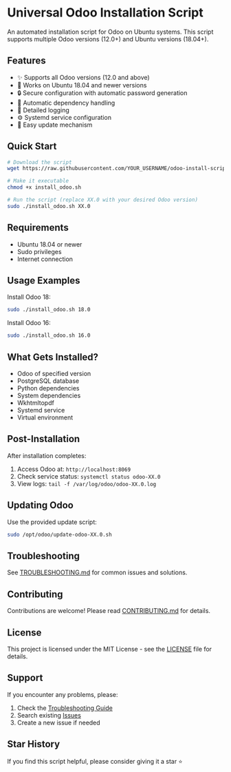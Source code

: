 # Universal Odoo Installation Script

An automated installation script for Odoo on Ubuntu systems. This script supports multiple Odoo versions (12.0+) and Ubuntu versions (18.04+).

## Features

- ✨ Supports all Odoo versions (12.0 and above)
- 🐧 Works on Ubuntu 18.04 and newer versions
- 🔒 Secure configuration with automatic password generation
- 🚀 Automatic dependency handling
- 📝 Detailed logging
- ⚙️ Systemd service configuration
- 🔄 Easy update mechanism

## Quick Start

```bash
# Download the script
wget https://raw.githubusercontent.com/YOUR_USERNAME/odoo-install-script/main/install_odoo.sh

# Make it executable
chmod +x install_odoo.sh

# Run the script (replace XX.0 with your desired Odoo version)
sudo ./install_odoo.sh XX.0
```

## Requirements

- Ubuntu 18.04 or newer
- Sudo privileges
- Internet connection

## Usage Examples

Install Odoo 18:
```bash
sudo ./install_odoo.sh 18.0
```

Install Odoo 16:
```bash
sudo ./install_odoo.sh 16.0
```

## What Gets Installed?

- Odoo of specified version
- PostgreSQL database
- Python dependencies
- System dependencies
- Wkhtmltopdf
- Systemd service
- Virtual environment

## Post-Installation

After installation completes:
1. Access Odoo at: `http://localhost:8069`
2. Check service status: `systemctl status odoo-XX.0`
3. View logs: `tail -f /var/log/odoo/odoo-XX.0.log`

## Updating Odoo

Use the provided update script:
```bash
sudo /opt/odoo/update-odoo-XX.0.sh
```

## Troubleshooting

See [TROUBLESHOOTING.md](docs/TROUBLESHOOTING.md) for common issues and solutions.

## Contributing

Contributions are welcome! Please read [CONTRIBUTING.md](docs/CONTRIBUTING.md) for details.

## License

This project is licensed under the MIT License - see the [LICENSE](LICENSE) file for details.

## Support

If you encounter any problems, please:
1. Check the [Troubleshooting Guide](docs/TROUBLESHOOTING.md)
2. Search existing [Issues](https://github.com/YOUR_USERNAME/odoo-install-script/issues)
3. Create a new issue if needed

## Star History

If you find this script helpful, please consider giving it a star ⭐️
